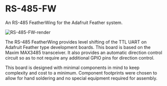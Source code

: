 # RS-485-FW
An RS-485 FeatherWing for the Adafruit Feather system.

![RS-485-FW-render](https://user-images.githubusercontent.com/28584917/110249045-fd0cac00-7f41-11eb-87d8-e848f4fe3260.png)

The RS-485 FeatherWing provides level shifting of the TTL UART on Adafruit Feather type development boards. This board is based on the Maxim MAX3485 transceiver. It also provides an automatic direction control circuit so as to not require any additional GPIO pins for direction control.

This board is designed with minimal components in mind to keep complexity and cost to a minimum. Component footprints were chosen to allow for hand soldering and no special equipment required for assembly.
